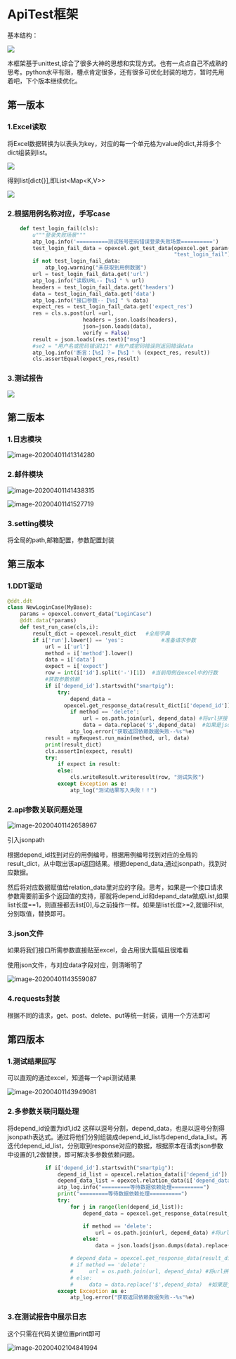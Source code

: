 # ApiTest框架

基本结构：



![](..\typora-user-images\image-20200401134808996.png)

本框架基于unittest,综合了很多大神的思想和实现方式。也有一点点自己不成熟的思考。python水平有限，槽点肯定很多，还有很多可优化封装的地方，暂时先用着吧，下个版本继续优化。

## 第一版本

### 1.Excel读取

将Excel数据转换为以表头为key，对应的每一个单元格为value的dict,并将多个dict组装到list。

![](C:\Users\jctong\AppData\Roaming\Typora\typora-user-images\image-20200401135826080.png)

得到list[dict{}],即List<Map<K,V>>

![](C:\Users\jctong\AppData\Roaming\Typora\typora-user-images\image-20200401140227046.png)

### 2.根据用例名称对应，手写case

```python
    def test_login_fail(cls):
        u"""登录失败场景"""
        atp_log.info('==========测试账号密码错误登录失败场景==========')
        test_login_fail_data = opexcel.get_test_data(opexcel.get_param("LoginCase"),
                                                     "test_login_fail")  #
        if not test_login_fail_data:
            atp_log.warning("未获取到用例数据")
        url = test_login_fail_data.get('url')
        atp_log.info("读取URL--【%s】" % url)
        headers = test_login_fail_data.get('headers')
        data = test_login_fail_data.get('data')
        atp_log.info("接口参数--【%s】" % data)
        expect_res = test_login_fail_data.get('expect_res')
        res = cls.s.post(url =url,
                        headers = json.loads(headers),
                        json=json.loads(data),
                        verify = False)
        result = json.loads(res.text)["msg"]
        #se2 = "用户名或密码错误121" #账户或密码错误则返回错误data
        atp_log.info('断言：【%s】？=【%s】' % (expect_res, result))
        cls.assertEqual(expect_res,result)
```

### 3.测试报告

![](C:\Users\jctong\AppData\Roaming\Typora\typora-user-images\image-20200401141643275.png)

## 第二版本

### 1.日志模块

![image-20200401141314280](C:\Users\jctong\AppData\Roaming\Typora\typora-user-images\image-20200401141314280.png)

### 2.邮件模块

![image-20200401141438315](C:\Users\jctong\AppData\Roaming\Typora\typora-user-images\image-20200401141438315.png)

![image-20200401141527719](C:\Users\jctong\AppData\Roaming\Typora\typora-user-images\image-20200401141527719.png)

### 3.setting模块

将全局的path,邮箱配置，参数配置封装

## 第三版本

### 1.DDT驱动

```python
@ddt.ddt
class NewLoginCase(MyBase):    
    params = opexcel.convert_data("LoginCase")    
    @ddt.data(*params)    
    def test_run_case(cls,i):        
        result_dict = opexcel.result_dict   #全局字典        
        if i['run'].lower() == 'yes':            #准备请求参数            
            url = i['url']            
            method = i['method'].lower()            
            data = i['data']            
            expect = i['expect']            
            row = int(i['id'].split('-')[1])  #当前用例在excel中的行数            
            #获取参数依赖            
            if i['depend_id'].startswith("smartpig"):                
                try:                    
                    depend_data = 
                  opexcel.get_response_data(result_dict[i['depend_id']],i['depend_data']) #获取依赖的返回数据                    
                	if method == 'delete':                        
                    	url = os.path.join(url, depend_data) #将url拼接                    					else:                        
                        data = data.replace('$',depend_data)  #如果是json中的依赖参数，就替换                 except Exception as e:                    
                    atp_log.error("获取返回依赖数据失败--%s"%e)            
            result = myRequest.run_main(method, url, data)            			 					result_dict[i['id']] = result #将返回结果添加到全局字典            
            print(result_dict)            
            cls.assertIn(expect, result)            
            try:                
                if expect in result:                    			  										cls.writeResult.writeresult(row, "测试通过")                
                else:                    
                    cls.writeResult.writeresult(row, "测试失败")            
                except Exception as e:                
                    atp_log("测试结果写入失败！！")
```

### 2.api参数关联问题处理

![image-20200401142658967](C:\Users\jctong\AppData\Roaming\Typora\typora-user-images\image-20200401142658967.png)

引入jsonpath

根据depend_id找到对应的用例编号，根据用例编号找到对应的全局的result_dict，从中取出该api返回结果。根据depend_data,通过jsonpath，找到对应数据。

然后将对应数据赋值给relation_data里对应的字段。思考，如果是一个接口请求参数需要前面多个返回值的支持，那就将depend_id和depand_data做成List,如果list长度==1，则直接都去list[0],与之前操作一样。如果是list长度>=2,就循环list,分别取值，替换即可。

### 3.json文件

如果将我们接口所需参数直接贴至excel，会占用很大篇幅且很难看

使用json文件，与对应data字段对应，则清晰明了

![image-20200401143559087](C:\Users\jctong\AppData\Roaming\Typora\typora-user-images\image-20200401143559087.png)

### 4.requests封装

根据不同的请求，get、post、delete、put等统一封装，调用一个方法即可

## 第四版本

### 1.测试结果回写

可以直观的通过excel，知道每一个api测试结果

![image-20200401143949081](C:\Users\jctong\AppData\Roaming\Typora\typora-user-images\image-20200401143949081.png)

### 2.多参数关联问题处理

将depend_id设置为id1,id2  这样以逗号分割，depend_data，也是以逗号分割得jsonpath表达式。通过将他们分别组装成depend_id_list与depend_data_list。再迭代depend_id_list，分别取到response对应的数据，根据原本在请求json参数中设置的$1,$2做替换，即可解决多参数依赖问题。

```python
            if i['depend_id'].startswith("smartpig"):
                depend_id_list = opexcel.relation_data(i['depend_id'])
                depend_data_list = opexcel.relation_data(i['depend_data'])
                atp_log.info("=========等待数据依赖处理==========")
                print("=========等待数据依赖处理==========")
                try:
                    for j in range(len(depend_id_list)):
                        depend_data = opexcel.get_response_data(result_dict[depend_id_list[j]],depend_data_list[j])   #获取到依赖接口返回的指定数据

                        if method == 'delete':
                            url = os.path.join(url, depend_data) #将url拼接
                        else:
                            data = json.loads(json.dumps(data).replace('$'+str(j+1),depend_data))  #以此替换json中的$1,$2.......

                    # depend_data = opexcel.get_response_data(result_dict[i['depend_id']],i['depend_data']) #获取依赖的返回数据
                    # if method == 'delete':
                    #     url = os.path.join(url, depend_data) #将url拼接
                    # else:
                    #     data = data.replace('$',depend_data)  #如果是json中的依赖参数，就替换
                except Exception as e:
                    atp_log.error("获取返回依赖数据失败--%s"%e)
```

### 3.在测试报告中展示日志

这个只需在代码关键位置print即可

![image-20200402104841994](C:\Users\jctong\AppData\Roaming\Typora\typora-user-images\image-20200402104841994.png)